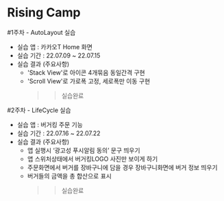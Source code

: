 # Rising Camp

#1주차 - AutoLayout 실습
  * 실습 앱 : 카카오T Home 화면
  * 실습 기간 : 22.07.09 ~ 22.07.15
  * 실습 결과 (주요사항)
    - 'Stack View'로 아이콘 4개묶음 동일간격 구현
    - 'Scroll View'로 가로폭 고정, 세로폭만 이동 구현
      >> 실습완료
      
#2주차 - LifeCycle 실습
  * 실습 앱 : 버거킹 주문 기능
  * 실습 기간 : 22.07.16 ~ 22.07.22
  * 실습 결과 (주요사항)
    - 앱 실행시 ‘광고성 푸시알림 동의’ 문구 띄우기
    - 앱 스위처상태에서 버거킹LOGO 사진만 보이게 하기
    - 주문화면에서 버거를 장바구니에 담을 경우 장바구니화면에 버거 정보 띄우기
    - 버거들의 금액을 총 합산으로 표시
      >> 실습완료
